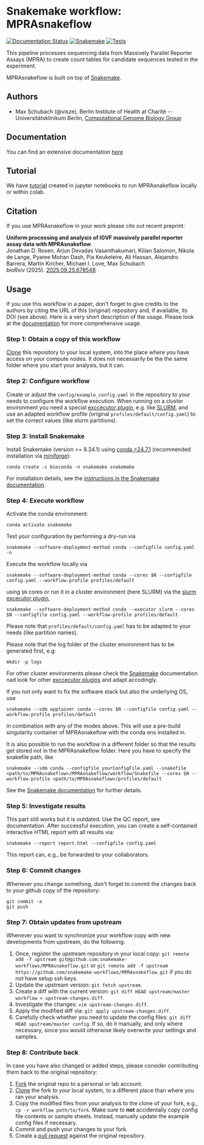 # Snakemake workflow: MPRAsnakeflow

[![Documentation Status](https://readthedocs.org/projects/mprasnakeflow/badge/?version=latest)](https://mprasnakeflow.readthedocs.io/latest/?badge=latest)
[![Snakemake](https://img.shields.io/badge/snakemake-≥8.24.1-brightgreen.svg)](https://snakemake.github.io/)
[![Tests](https://github.com/kircherlab/MPRAsnakeflow/actions/workflows/main.yml/badge.svg)](https://github.com/kircherlab/MPRAsnakeflow/actions/workflows/main.yml)

This pipeline processes sequencing data from Massively Parallel Reporter Assays (MPRA) to create count tables for candidate sequences tested in the experiment.

MPRAsnakeflow is built on top of [Snakemake](https://snakemake.readthedocs.io).

## Authors

* Max Schubach (@visze), Berlin Institute of Health at Charité -- Universitätsklinikum Berlin, [Computational Genome Biology Group](https://kircherlab.bihealth.org)

## Documentation

You can find an extensive documentation [here](https://mprasnakeflow.readthedocs.io)

## Tutorial

We have [tutorial](https://github.com/kircherlab/MPRAsnakeflow_tutorial) created in jupyter notebooks to run MPRAsnakeflow locally or within colab.

## Citation

If you use MPRAsnakeflow in your work please cite out recent preprint:

**Uniform processing and analysis of IGVF massively parallel reporter assay data with MPRAsnakeflow**  
Jonathan D. Rosen, Arjun Devadas Vasanthakumari, Kilian Salomon, Nikola de Lange, Pyaree Mohan Dash, Pia Keukeleire, Ali Hassan, Alejandro Barrera, Martin Kircher, Michael I. Love, Max Schubach  
*bioRxiv* (2025). [2025.09.25.678548](https://doi.org/10.1101/2025.09.25.678548)


## Usage

If you use this workflow in a paper, don't forget to give credits to the authors by citing the URL of this (original) repository and, if available, its DOI (see above). Here is a very short description of the usage. Please look at the [documentation](https://mprasnakeflow.readthedocs.io) for more comprehensive usage. 

### Step 1: Obtain a copy of this workflow

[Clone](https://help.github.com/en/articles/cloning-a-repository) this repository to your local system, into the place where you have access on your compute nodes. It does not necessarily be the the same folder where you start your analysis, but it can.

### Step 2: Configure workflow
Create or adjust the `config/example_config.yaml` in the repository to your needs to configure the workflow execution. When running on a cluster environment you need a special [exccecutor plugin](https://snakemake.github.io/snakemake-plugin-catalog/), e.g. like [SLURM](https://snakemake.github.io/snakemake-plugin-catalog/plugins/executor/slurm.html), and use an adapted workflow profile (original `profiles/default/config.yaml`) to set the correct values (like slurm partitions).

### Step 3: Install Snakemake

Install Snakemake (version >= 8.24.1) using [conda >24.7.1](https://conda.io/projects/conda/en/latest/user-guide/install/index.html) (recommended installation via [miniforge](https://github.com/conda-forge/miniforge)):

    conda create -c bioconda -n snakemake snakemake

For installation details, see the [instructions in the Snakemake documentation](https://snakemake.readthedocs.io/en/stable/getting_started/installation.html).

### Step 4: Execute workflow

Activate the conda environment:

    conda activate snakemake

Test your configuration by performing a dry-run via

    snakemake --software-deployment-method conda --configfile config.yaml -n

Execute the workflow locally via

    snakemake --software-deployment-method conda --cores $N --configfile config.yaml --workflow-profile profiles/default

using `$N` cores or run it in a cluster environment (here SLURM) via the [slurm excecutor plugin](https://snakemake.github.io/snakemake-plugin-catalog/plugins/executor/slurm.html),

    snakemake --software-deployment-method conda --executor slurm --cores $N --configfile config.yaml --workflow-profile profiles/default

Please note that `profiles/default/config.yaml` has to be adapted to your needs (like partition names).


Please note that the log folder of the cluster environment has to be generated first, e.g:

    mkdir -p logs

For other cluster environments please check the [Snakemake](https://snakemake.readthedocs.io) documentation nad look for other [exccecutor plugins](https://snakemake.github.io/snakemake-plugin-catalog/) and adapt accodingly.

If you not only want to fix the software stack but also the underlying OS, use

    snakemake --sdm apptainer conda --cores $N --configfile config.yaml --workflow-profile profiles/default

in combination with any of the modes above. This will use a pre-build singularity container of MPRAsnakeflow with the conda ens installed in.


It is also possible to run the workflow in a different folder so that the results get stored not in the MPRAsnakeflow folder. Here you have to specify the snakefile path, like

    snakemake --sdm conda --configfile yourConfigFile.yaml --snakefile <path/to/MPRAsnakeflow>/MPRAsnakeflow/workflow/Snakefile --cores $N --workflow-profile <path/to/MPRAsnakeflow>/profiles/default

See the [Snakemake documentation](https://snakemake.readthedocs.io/en/stable/executable.html) for further details.

### Step 5: Investigate results

This part still works but it is outdated. Use the QC report, see documentation.
After successful execution, you can create a self-contained interactive HTML report with all results via:

    snakemake --report report.html --configfile config.yaml

This report can, e.g., be forwarded to your collaborators.

### Step 6: Commit changes

Whenever you change something, don't forget to commit the changes back to your github copy of the repository:

    git commit -a
    git push

### Step 7: Obtain updates from upstream

Whenever you want to synchronize your workflow copy with new developments from upstream, do the following.

1. Once, register the upstream repository in your local copy: `git remote add -f upstream git@github.com:snakemake-workflows/MPRAsnakeflow.git` or `git remote add -f upstream https://github.com/snakemake-workflows/MPRAsnakeflow.git` if you do not have setup ssh keys.
2. Update the upstream version: `git fetch upstream`.
3. Create a diff with the current version: `git diff HEAD upstream/master workflow > upstream-changes.diff`.
4. Investigate the changes: `vim upstream-changes.diff`.
5. Apply the modified diff via: `git apply upstream-changes.diff`.
6. Carefully check whether you need to update the config files: `git diff HEAD upstream/master config`. If so, do it manually, and only where necessary, since you would otherwise likely overwrite your settings and samples.


### Step 8: Contribute back

In case you have also changed or added steps, please consider contributing them back to the original repository:

1. [Fork](https://help.github.com/en/articles/fork-a-repo) the original repo to a personal or lab account.
2. [Clone](https://help.github.com/en/articles/cloning-a-repository) the fork to your local system, to a different place than where you ran your analysis.
3. Copy the modified files from your analysis to the clone of your fork, e.g., `cp -r workflow path/to/fork`. Make sure to **not** accidentally copy config file contents or sample sheets. Instead, manually update the example config files if necessary.
4. Commit and push your changes to your fork.
5. Create a [pull request](https://help.github.com/en/articles/creating-a-pull-request) against the original repository.

